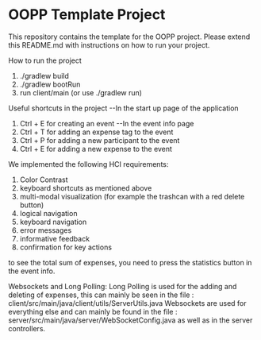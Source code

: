 # OOPP Template Project

This repository contains the template for the OOPP project. Please extend this README.md with instructions on how to run your project.

How to run the project
1) ./gradlew build
2) ./gradlew bootRun
3) run client/main (or use ./gradlew run)

Useful shortcuts in the project
--In the start up page of the application
1) Ctrl + E for creating an event
   --In the event info page
2) Ctrl + T for adding an expense tag to the event
3) Ctrl + P for adding a new participant to the event
4) Ctrl + E for adding a new expense to the event

We implemented the following HCI requirements:
1) Color Contrast
2) keyboard shortcuts as mentioned above
3) multi-modal visualization (for example the trashcan with a red delete button)
4) logical navigation
5) keyboard navigation
6) error messages
7) informative feedback
8) confirmation for key actions

to see the total sum of expenses, you need to press the statistics button in the event info.

Websockets and Long Polling:
Long Polling is used for the adding and deleting of expenses, this can mainly be seen in the file : client/src/main/java/client/utils/ServerUtils.java
Websockets are used for everything else and can mainly be found in the file : server/src/main/java/server/WebSocketConfig.java as well as in the server controllers.

